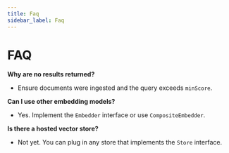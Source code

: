 ```yaml
---
title: Faq
sidebar_label: Faq
---
```


# FAQ

**Why are no results returned?**
- Ensure documents were ingested and the query exceeds `minScore`.

**Can I use other embedding models?**
- Yes. Implement the `Embedder` interface or use `CompositeEmbedder`.

**Is there a hosted vector store?**
- Not yet. You can plug in any store that implements the `Store` interface.
